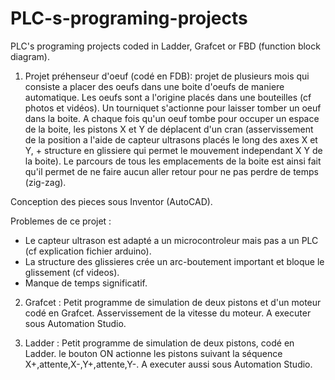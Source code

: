 # PLC-s-programing-projects
PLC's programing projects coded in Ladder, Grafcet or FBD (function block diagram).

1) Projet préhenseur d'oeuf (codé en FDB): projet de plusieurs mois qui consiste a placer des oeufs dans une boite d'oeufs de maniere automatique.
Les oeufs sont a l'origine placés dans une bouteilles (cf photos et vidéos). Un tourniquet s'actionne pour laisser tomber un oeuf dans la boite. A chaque fois qu'un oeuf tombe pour occuper un espace de la boite, les pistons X et Y de déplacent d'un cran (asservissement de la position a l'aide de capteur ultrasons placés le long des axes X et Y, + structure en glissiere qui permet le mouvement independant X Y de la boite). Le parcours de tous les emplacements de la boite est ainsi fait qu'il permet de ne faire aucun aller retour pour ne pas perdre de temps (zig-zag).

Conception des pieces sous Inventor (AutoCAD).

Problemes de ce projet :
- Le capteur ultrason est adapté a un microcontroleur mais pas a un PLC (cf explication fichier arduino).
- La structure des glissieres crée un arc-boutement important et bloque le glissement (cf videos).
- Manque de temps significatif.

2) Grafcet : Petit programme de simulation de deux pistons et d'un moteur codé en Grafcet. Asservissement de la vitesse du moteur. A executer sous Automation Studio.

3) Ladder : Petit programme de simulation de deux pistons, codé en Ladder. le bouton ON actionne les pistons suivant la séquence X+,attente,X-,Y+,attente,Y-. A executer aussi sous Automation Studio.


